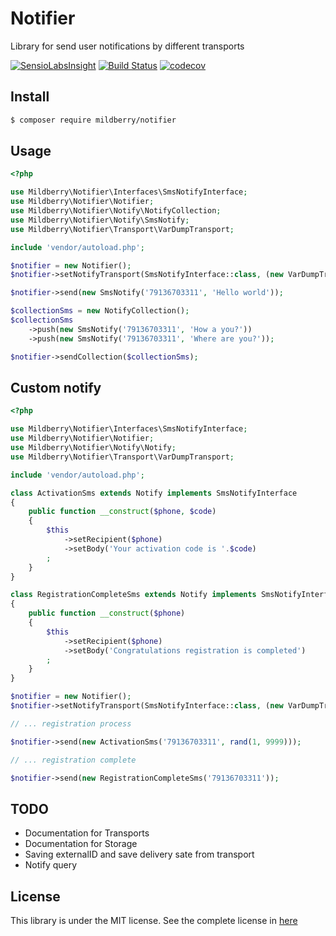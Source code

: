# Notifier
Library for send user notifications by different transports

[![SensioLabsInsight](https://insight.sensiolabs.com/projects/d0f79f46-ceec-40b3-8303-43d6453e6a00/mini.png)](https://insight.sensiolabs.com/projects/d0f79f46-ceec-40b3-8303-43d6453e6a00)
[![Build Status](https://travis-ci.org/mildberry/notifier.svg?branch=master)](https://travis-ci.org/mildberry/notifier)
[![codecov](https://codecov.io/gh/mildberry/notifier/branch/master/graph/badge.svg)](https://codecov.io/gh/mildberry/notifier)

## Install

``` bash
$ composer require mildberry/notifier
```

## Usage

``` php
<?php

use Mildberry\Notifier\Interfaces\SmsNotifyInterface;
use Mildberry\Notifier\Notifier;
use Mildberry\Notifier\Notify\NotifyCollection;
use Mildberry\Notifier\Notify\SmsNotify;
use Mildberry\Notifier\Transport\VarDumpTransport;

include 'vendor/autoload.php';

$notifier = new Notifier();
$notifier->setNotifyTransport(SmsNotifyInterface::class, (new VarDumpTransport()));

$notifier->send(new SmsNotify('79136703311', 'Hello world'));

$collectionSms = new NotifyCollection();
$collectionSms
    ->push(new SmsNotify('79136703311', 'How a you?'))
    ->push(new SmsNotify('79136703311', 'Where are you?'));

$notifier->sendCollection($collectionSms);

```

## Custom notify

``` php
<?php

use Mildberry\Notifier\Interfaces\SmsNotifyInterface;
use Mildberry\Notifier\Notifier;
use Mildberry\Notifier\Notify\Notify;
use Mildberry\Notifier\Transport\VarDumpTransport;

include 'vendor/autoload.php';

class ActivationSms extends Notify implements SmsNotifyInterface
{
    public function __construct($phone, $code)
    {
        $this
            ->setRecipient($phone)
            ->setBody('Your activation code is '.$code)
        ;
    }
}

class RegistrationCompleteSms extends Notify implements SmsNotifyInterface
{
    public function __construct($phone)
    {
        $this
            ->setRecipient($phone)
            ->setBody('Congratulations registration is completed')
        ;
    }
}

$notifier = new Notifier();
$notifier->setNotifyTransport(SmsNotifyInterface::class, (new VarDumpTransport()));

// ... registration process

$notifier->send(new ActivationSms('79136703311', rand(1, 9999)));

// ... registration complete

$notifier->send(new RegistrationCompleteSms('79136703311'));
```

## TODO

- Documentation for Transports
- Documentation for Storage
- Saving externalID and save delivery sate from transport
- Notify query

## License
This library is under the MIT license. See the complete license in [here](https://github.com/mildberry/notifier/blob/master/LICENSE)
